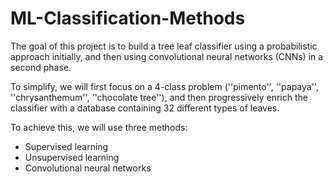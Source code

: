 # ML-Classification-Methods
The goal of this project is to build a tree leaf classifier using a probabilistic approach initially, and then using convolutional neural networks (CNNs) in a second phase. 

To simplify, we will first focus on a 4-class problem (''pimento'', ''papaya'', ''chrysanthemum'', ''chocolate tree''), and then progressively enrich the classifier with a database containing 32 different types of leaves.

To achieve this, we will use three methods: 
- Supervised learning
- Unsupervised learning
- Convolutional neural networks
